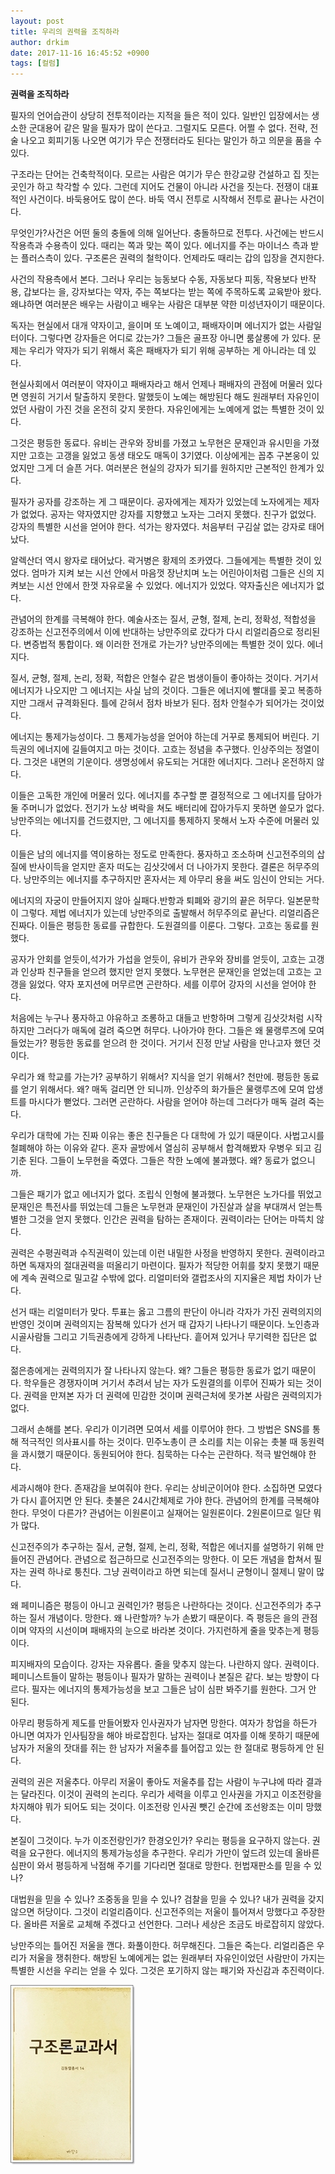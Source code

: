 ```yaml
---
layout: post
title: 우리의 권력을 조직하라
author: drkim
date: 2017-11-16 16:45:52 +0900
tags: [컬럼]
---
```

 
**권력을 조직하라**

  


필자의 언어습관이 상당히 전투적이라는 지적을 들은 적이 있다. 일반인 입장에서는 생소한 군대용어 같은 말을 필자가 많이 쓴다고. 그럴지도 모른다. 어쩔 수 없다. 전략, 전술 나오고 회피기동 나오면 여기가 무슨 전쟁터라도 된다는 말인가 하고 의문을 품을 수 있다. 

  


구조라는 단어는 건축학적이다. 모르는 사람은 여기가 무슨 한강교량 건설하고 집 짓는 곳인가 하고 착각할 수 있다. 그런데 지어도 건물이 아니라 사건을 짓는다. 전쟁이 대표적인 사건이다. 바둑용어도 많이 쓴다. 바둑 역시 전투로 시작해서 전투로 끝나는 사건이다.

  


무엇인가?사건은 어떤 둘의 충돌에 의해 일어난다. 충돌하므로 전투다. 사건에는 반드시 작용측과 수용측이 있다. 때리는 쪽과 맞는 쪽이 있다. 에너지를 주는 마이너스 측과 받는 플러스측이 있다. 구조론은 권력의 철학이다. 언제라도 때리는 갑의 입장을 견지한다.

  


사건의 작용측에서 본다. 그러나 우리는 능동보다 수동, 자동보다 피동, 작용보다 반작용, 갑보다는 을, 강자보다는 약자, 주는 쪽보다는 받는 쪽에 주목하도록 교육받아 왔다. 왜냐하면 여러분은 배우는 사람이고 배우는 사람은 대부분 약한 미성년자이기 때문이다.

  


독자는 현실에서 대개 약자이고, 을이며 또 노예이고, 패배자이며 에너지가 없는 사람일 터이다. 그렇다면 강자들은 어디로 갔는가? 그들은 골프장 아니면 룸살롱에 가 있다. 문제는 우리가 약자가 되기 위해서 혹은 패배자가 되기 위해 공부하는 게 아니라는 데 있다. 

  


현실사회에서 여러분이 약자이고 패배자라고 해서 언제나 패배자의 관점에 머물러 있다면 영원히 거기서 탈출하지 못한다. 말했듯이 노예는 해방된다 해도 원래부터 자유인이었던 사람이 가진 것을 온전히 갖지 못한다. 자유인에게는 노예에게 없는 특별한 것이 있다.

  


그것은 평등한 동료다. 유비는 관우와 장비를 가졌고 노무현은 문재인과 유시민을 가졌지만 고흐는 고갱을 잃었고 동생 태오도 매독이 3기였다. 이상에게는 꼽추 구본웅이 있었지만 그게 더 슬픈 거다. 여러분은 현실의 강자가 되기를 원하지만 근본적인 한계가 있다. 

  


필자가 공자를 강조하는 게 그 때문이다. 공자에게는 제자가 있었는데 노자에게는 제자가 없었다. 공자는 약자였지만 강자를 지향했고 노자는 그러지 못했다. 친구가 없었다. 강자의 특별한 시선을 얻어야 한다. 석가는 왕자였다. 처음부터 구김살 없는 강자로 태어났다.

  


알렉산더 역시 왕자로 태어났다. 곽거병은 황제의 조카였다. 그들에게는 특별한 것이 있었다. 엄마가 지켜 보는 시선 안에서 마음껏 장난치며 노는 어린아이처럼 그들은 신의 지켜보는 시선 안에서 한껏 자유로울 수 있었다. 에너지가 있었다. 약자출신은 에너지가 없다.

  


관념어의 한계를 극복해야 한다. 예술사조는 질서, 균형, 절제, 논리, 정확성, 적합성을 강조하는 신고전주의에서 이에 반대하는 낭만주의로 갔다가 다시 리얼리즘으로 정리된다. 변증법적 통합이다. 왜 이러한 전개로 가는가? 낭만주의에는 특별한 것이 있다. 에너지다.

  


질서, 균형, 절제, 논리, 정확, 적합은 안철수 같은 범생이들이 좋아하는 것이다. 거기서 에너지가 나오지만 그 에너지는 사실 남의 것이다. 그들은 에너지에 빨대를 꽂고 복종하지만 그래서 규격화된다. 틀에 갇혀서 점차 바보가 된다. 점차 안철수가 되어가는 것이었다. 

  


에너지는 통제가능성이다. 그 통제가능성을 얻어야 하는데 거꾸로 통제되어 버린다. 기득권의 에너지에 길들여지고 마는 것이다. 고흐는 정념을 추구했다. 인상주의는 정열이다. 그것은 내면의 기운이다. 생명성에서 유도되는 거대한 에너지다. 그러나 온전하지 않다. 

  


이들은 고독한 개인에 머물러 있다. 에너지를 추구할 뿐 결정적으로 그 에너지를 담아가둘 주머니가 없었다. 전기가 노상 벼락을 쳐도 배터리에 잡아가두지 못하면 쓸모가 없다. 낭만주의는 에너지를 건드렸지만, 그 에너지를 통제하지 못해서 노자 수준에 머물러 있다. 

  


이들은 남의 에너지를 역이용하는 정도로 만족한다. 풍자하고 조소하며 신고전주의의 삽질에 반사이득을 얻지만 혼자 떠도는 김삿갓에서 더 나아가지 못한다. 결론은 허무주의다. 낭만주의는 에너지를 추구하지만 혼자서는 제 아무리 용을 써도 임신이 안되는 거다.

  


에너지의 자궁이 만들어지지 않아 실패다.반항과 퇴폐와 광기의 끝은 허무다. 일본문학이 그렇다. 제법 에너지가 있는데 낭만주의로 출발해서 허무주의로 끝난다. 리얼리즘은 진짜다. 이들은 평등한 동료를 규합한다. 도원결의를 이룬다. 그렇다. 고흐는 동료를 원했다.

  


공자가 안회를 얻듯이,석가가 가섭을 얻듯이, 유비가 관우와 장비를 얻듯이, 고흐는 고갱과 인상파 친구들을 얻으려 했지만 얻지 못했다. 노무현은 문재인을 얻었는데 고흐는 고갱을 잃었다. 약자 포지션에 머무르면 곤란하다. 세를 이루어 강자의 시선을 얻어야 한다.

  


처음에는 누구나 풍자하고 야유하고 조롱하고 대들고 반항하며 그렇게 김삿갓처럼 시작하지만 그러다가 매독에 걸려 죽으면 허무다. 나아가야 한다. 그들은 왜 물랭루즈에 모여들었는가? 평등한 동료를 얻으려 한 것이다. 거기서 진정 만날 사람을 만나고자 했던 것이다. 

  


우리가 왜 학교를 가는가? 공부하기 위해서? 지식을 얻기 위해서? 천만에. 평등한 동료를 얻기 위해서다. 왜? 매독 걸리면 안 되니까. 인상주의 화가들은 물랭루즈에 모여 압생트를 마시다가 뻗었다. 그러면 곤란하다. 사람을 얻어야 하는데 그러다가 매독 걸려 죽는다. 

  


우리가 대학에 가는 진짜 이유는 좋은 친구들은 다 대학에 가 있기 때문이다. 사법고시를 철폐해야 하는 이유와 같다. 혼자 골방에서 열심히 공부해서 합격해봤자 우병우 되고 김기춘 된다. 그들이 노무현을 죽였다. 그들은 착한 노예에 불과했다. 왜? 동료가 없으니까.

  


그들은 패기가 없고 에너지가 없다. 조립식 인형에 불과했다. 노무현은 노가다를 뛰었고 문재인은 특전사를 뛰었는데 그들은 노무현과 문재인이 가진살과 살을 부대껴서 얻는특별한 그것을 얻지 못했다. 인간은 권력을 탐하는 존재이다. 권력이라는 단어는 마뜩치 않다.

  


권력은 수평권력과 수직권력이 있는데 이런 내밀한 사정을 반영하지 못한다. 권력이라고 하면 독재자의 절대권력을 떠올리기 마련이다. 필자가 적당한 어휘를 찾지 못했기 때문에 계속 권력으로 밀고갈 수밖에 없다. 리얼미터와 갤럽조사의 지지율은 제법 차이가 난다. 

  


선거 때는 리얼미터가 맞다. 투표는 옳고 그름의 판단이 아니라 각자가 가진 권력의지의 반영인 것이며 권력의지는 잠복해 있다가 선거 때 갑자기 나타나기 때문이다. 노인층과 시골사람들 그리고 기득권층에게 강하게 나타난다. 흩어져 있거나 무기력한 집단은 없다.

  


젊은층에게는 권력의지가 잘 나타나지 않는다. 왜? 그들은 평등한 동료가 없기 때문이다. 학우들은 경쟁자이며 거기서 추려서 남는 자가 도원결의를 이루어 진짜가 되는 것이다. 권력을 만져본 자가 더 권력에 민감한 것이며 권력근처에 못가본 사람은 권력의지가 없다. 

  


그래서 손해를 본다. 우리가 이기려면 모여서 세를 이루어야 한다. 그 방법은 SNS를 통해 적극적인 의사표시를 하는 것이다. 민주노총이 큰 소리를 치는 이유는 촛불 때 동원력을 과시했기 때문이다. 동원되어야 한다. 침묵하는 다수는 곤란하다. 적극 발언해야 한다. 

  


세과시해야 한다. 존재감을 보여줘야 한다. 우리는 상비군이어야 한다. 소집하면 모였다가 다시 흩어지면 안 된다. 촛불은 24시간체제로 가야 한다. 관념어의 한계를 극복해야 한다. 무엇이 다른가? 관념어는 이원론이고 실재어는 일원론이다. 2원론이므로 일단 뭐가 많다.

  


신고전주의가 추구하는 질서, 균형, 절제, 논리, 정확, 적합은 에너지를 설명하기 위해 만들어진 관념어다. 관념으로 접근하므로 신고전주의는 망한다. 이 모든 개념을 합쳐서 필자는 권력 하나로 퉁친다. 그냥 권력이라고 하면 되는데 질서니 균형이니 절제니 말이 많다.

  


왜 페미니즘은 평등이 아니고 권력인가? 평등은 나란하다는 것이다. 신고전주의가 추구하는 질서 개념이다. 망한다. 왜 나란할까? 누가 손봤기 때문이다. 즉 평등은 을의 관점이며 약자의 시선이며 패배자의 눈으로 바라본 것이다. 가지런하게 줄을 맞추는게 평등이다.

  


피지배자의 모습이다. 강자는 자유롭다. 줄을 맞추지 않는다. 나란하지 않다. 권력이다. 페미니스트들이 말하는 평등이나 필자가 말하는 권력이나 본질은 같다. 보는 방향이 다르다. 필자는 에너지의 통제가능성을 보고 그들은 남이 심판 봐주기를 원한다. 그거 안 된다.

  


아무리 평등하게 제도를 만들어봤자 인사권자가 남자면 망한다. 여자가 창업을 하든가 아니면 여자가 인사팀장을 해야 바로잡힌다. 남자는 절대로 여자를 이해 못하기 때문에 남자가 저울의 잣대를 쥐는 한 남자가 저울추를 틀어잡고 있는 한 절대로 평등하게 안 된다.

  


권력의 권은 저울추다. 아무리 저울이 좋아도 저울추를 잡는 사람이 누구냐에 따라 결과는 달라진다. 이것이 권력의 논리다. 우리가 세력을 이루고 인사권을 가지고 이조전랑을 차지해야 뭐가 되어도 되는 것이다. 이조전랑 인사권 뺏긴 순간에 조선왕조는 이미 망했다.

  


본질이 그것이다. 누가 이조전랑인가? 한경오인가? 우리는 평등을 요구하지 않는다. 권력을 요구한다. 에너지의 통제가능성을 추구한다. 우리가 가만이 엎드려 있는데 올바른 심판이 와서 평등하게 낙점해 주기를 기다리면 절대로 망한다. 헌법재판소를 믿을 수 있나?

  


대법원을 믿을 수 있나? 조중동을 믿을 수 있나? 검찰을 믿을 수 있나? 내가 권력을 갖지 않으면 허당이다. 그것이 리얼리즘이다. 신고전주의는 저울이 틀어져서 망했다고 주장한다. 올바른 저울로 교체해 주겠다고 선언한다. 그러나 세상은 조금도 바로잡히지 않았다.

  


낭만주의는 틀어진 저울을 깬다. 화풀이한다. 허무해진다. 그들은 죽는다. 리얼리즘은 우리가 저울을 쟁취한다. 해방된 노예에게는 없는 원래부터 자유인이었던 사람만이 가지는 특별한 시선을 우리는 얻을 수 있다. 그것은 포기하지 않는 패기와 자신감과 추진력이다.

  



![](/files/attach/images/199/045/907/0.jpg)
